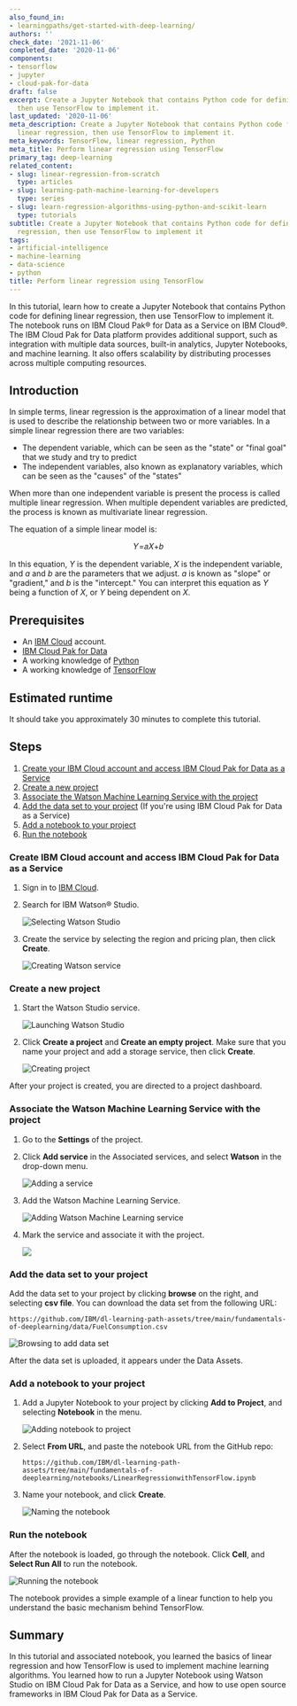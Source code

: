 ```yaml
---
also_found_in:
- learningpaths/get-started-with-deep-learning/
authors: ''
check_date: '2021-11-06'
completed_date: '2020-11-06'
components:
- tensorflow
- jupyter
- cloud-pak-for-data
draft: false
excerpt: Create a Jupyter Notebook that contains Python code for defining linear regression,
  then use TensorFlow to implement it.
last_updated: '2020-11-06'
meta_description: Create a Jupyter Notebook that contains Python code for defining
  linear regression, then use TensorFlow to implement it.
meta_keywords: TensorFlow, linear regression, Python
meta_title: Perform linear regression using TensorFlow
primary_tag: deep-learning
related_content:
- slug: linear-regression-from-scratch
  type: articles
- slug: learning-path-machine-learning-for-developers
  type: series
- slug: learn-regression-algorithms-using-python-and-scikit-learn
  type: tutorials
subtitle: Create a Jupyter Notebook that contains Python code for defining linear
  regression, then use TensorFlow to implement it
tags:
- artificial-intelligence
- machine-learning
- data-science
- python
title: Perform linear regression using TensorFlow
---
```


In this tutorial, learn how to create a Jupyter Notebook that contains Python code for defining linear regression, then use TensorFlow to implement it. The notebook runs on IBM Cloud Pak&reg; for Data as a Service on IBM Cloud&reg;. The IBM Cloud Pak for Data platform provides additional support, such as integration with multiple data sources, built-in analytics, Jupyter Notebooks, and machine learning. It also offers scalability by distributing processes across multiple computing resources.

## Introduction

In simple terms, linear regression is the approximation of a linear model that is used to describe the relationship between two or more variables. In a simple linear regression there are two variables:

* The dependent variable, which can be seen as the "state" or "final goal" that we study and try to predict
* The independent variables, also known as explanatory variables, which can be seen as the "causes" of the "states"

When more than one independent variable is present the process is called multiple linear regression. When multiple dependent variables are predicted, the process is known as multivariate linear regression.

The equation of a simple linear model is:
<p align="center">
𝑌=𝑎𝑋+𝑏
</p>

In this equation, *Y* is the dependent variable, *X* is the independent variable, and *a* and *b* are the parameters that we adjust. *a* is known as "slope" or "gradient," and *b* is the "intercept." You can interpret this equation as *Y* being a function of *X*, or *Y* being dependent on *X*.

## Prerequisites

* An [IBM Cloud](https://cloud.ibm.com/registration?cm_sp=ibmdev-_-developer-tutorials-_-cloudreg) account.
* [IBM Cloud Pak for Data](https://www.ibm.com/products/cloud-pak-for-data)
* A working knowledge of [Python](https://www.python.org/)
* A working knowledge of [TensorFlow](https://www.tensorflow.org/)

## Estimated runtime

It should take you approximately 30 minutes to complete this tutorial.

## Steps

1. [Create your IBM Cloud account and access IBM Cloud Pak for Data as a Service](#create-ibm-cloud-account-and-access-ibm-cloud-pak-for-data-as-a-service)
1. [Create a new project](#create-a-new-project)
1. [Associate the Watson Machine Learning Service with the project](#associate-the-watson-machine-learning-service-with-the-project)
1. [Add the data set to your project](#add-the-data-set-to-your-project) (If you're using IBM Cloud Pak for Data as a Service)
1. [Add a notebook to your project](#add-a-notebook-to-your-project)
1. [Run the notebook](#run-the-notebook)

### Create IBM Cloud account and access IBM Cloud Pak for Data as a Service

1. Sign in to [IBM Cloud](https://cloud.ibm.com/registration?cm_sp=ibmdev-_-developer-tutorials-_-cloudreg).
1. Search for IBM Watson&reg; Studio.

    ![Selecting Watson Studio](images/searchforcpd.png)

1. Create the service by selecting the region and pricing plan, then click **Create**.

    ![Creating Watson service](images/createcpd.png)

### Create a new project

1. Start the Watson Studio service.

    ![Launching Watson Studio](images/createaproject.png)

1. Click **Create a project** and **Create an empty project**. Make sure that you name your project and add a storage service, then click **Create**.

    ![Creating project](images/createnewproject.png)

After your project is created, you are directed to a project dashboard.

### Associate the Watson Machine Learning Service with the project

1. Go to the **Settings** of the project.
1. Click **Add service** in the Associated services, and select **Watson** in the drop-down menu.

    ![Adding a service](images/settingsandassociate.png)

1. Add the Watson Machine Learning Service.

    ![Adding Watson Machine Learning service](images/selectmlservice.png)

1. Mark the service and associate it with the project.

    ![](images/associatemlservice.png)

### Add the data set to your project

Add the data set to your project by clicking **browse** on the right, and selecting **csv file**. You can download the data set from the following URL:

```
https://github.com/IBM/dl-learning-path-assets/tree/main/fundamentals-of-deeplearning/data/FuelConsumption.csv
```

![Browsing to add data set](images/browsedatafile.png)

After the data set is uploaded, it appears under the Data Assets.

### Add a notebook to your project

1. Add a Jupyter Notebook to your project by clicking **Add to Project**, and selecting **Notebook** in the menu.

    ![Adding notebook to project](images/addjupyter.png)

1. Select **From URL**, and paste the notebook URL from the GitHub repo:

    ```
    https://github.com/IBM/dl-learning-path-assets/tree/main/fundamentals-of-deeplearning/notebooks/LinearRegressionwithTensorFlow.ipynb
    ```

1. Name your notebook, and click **Create**.

    ![Naming the notebook](images/pasteurl.png)

### Run the notebook

After the notebook is loaded, go through the notebook. Click **Cell**, and **Select Run All** to run the notebook.

![Running the notebook](images/runnotebook.png)

The notebook provides a simple example of a linear function to help you understand the basic mechanism behind TensorFlow. 

## Summary

In this tutorial and associated notebook, you learned the basics of linear regression and how TensorFlow is used to implement machine learning algorithms. You learned how to run a Jupyter Notebook using Watson Studio on IBM Cloud Pak for Data as a Service, and how to use open source frameworks in IBM Cloud Pak for Data as a Service.